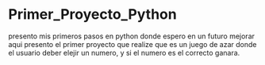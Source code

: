 # Primer_Proyecto_Python
presento mis primeros pasos en python donde espero en un futuro mejorar aqui presento el primer proyecto que realize que es un juego de azar donde el usuario deber elejir un numero, y si el numero es el correcto ganara.

